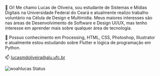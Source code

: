  👋 Oi! Me chamo Lucas de Oliveira, sou estudante de Sistemas e Mídias Digitais na Universidade Federal do Ceará e atualmente 
realizo trabalho voluntário na Célula de Design e Multimídia. Meus maiores interesses são nas áreas de Desenvolvimento de Software
e Design UI/UX, mas tenho interesse em aprender mais sobre qualquer área de tecnologia. 

 🌱 Possuo conhecimento em Processing, HTML, CSS, Photoshop, Illustrator e atualmente estou estudando sobre Flutter e lógica de programação
em Python. 

 📫 lucasmdoliveira@alu.ufc.br
 
 ![woahlucas Status](https://github-readme-stats.vercel.app/api?username=woahlucas&show_icons=true)

